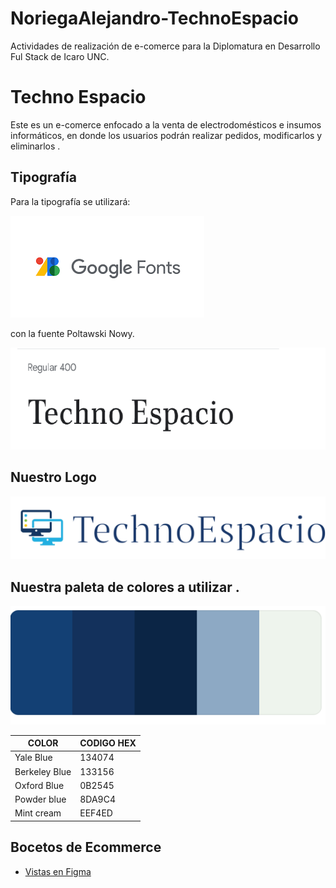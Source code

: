 # NoriegaAlejandro-TechnoEspacio
Actividades de realización de e-comerce para la Diplomatura en Desarrollo Ful Stack de Icaro UNC.


# Techno Espacio
Este es un e-comerce enfocado a la venta de electrodomésticos e insumos informáticos, en donde los usuarios podrán realizar pedidos, modificarlos y eliminarlos .


## Tipografía 
Para la tipografía se utilizará: 

![](https://github.com/alenoriega76/NoriegaAlejandro-TechnoEspacio/blob/master/img/fonts.png?raw=true)

con la fuente Poltawski Nowy.

![](https://github.com/alenoriega76/NoriegaAlejandro-TechnoEspacio/blob/master/img/estiloFuente.png?raw=true)


## Nuestro Logo 
![](https://github.com/alenoriega76/NoriegaAlejandro-TechnoEspacio/blob/master/img/logitoo2_Capa%201_copy_1.png?raw=true)

## Nuestra paleta de colores a utilizar .
![](https://github.com/alenoriega76/NoriegaAlejandro-TechnoEspacio/blob/master/img/paletaColor.png?raw=true)    

   COLOR      | CODIGO HEX
------------- | -------------
Yale Blue     | 134074
Berkeley Blue | 133156 
Oxford Blue   | 0B2545 
Powder blue   | 8DA9C4 
Mint cream    | EEF4ED
## Bocetos  de Ecommerce 
- [Vistas en Figma ](https://www.figma.com/file/MweyPX2dxjE68u3TMX8pkw/Ecommerce_Techno-Espacio?type=design&node-id=0-1&t=VuRrnZ34qgifAUBh-0)

